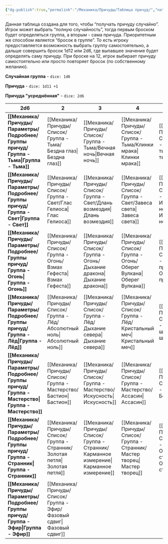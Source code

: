```yaml
---
{"dg-publish":true,"permalink":"/Механика/Причуды/Таблица причуд/","noteIcon":"","created":"2025-08-21T13:47:19.791+03:00","updated":"2025-09-04T08:14:43.998+03:00"}
---
```


Данная таблица создана для того, чтобы “получать причуду случайно”. Игрок может выбрать “полную случайность”, тогда первым броском будет определяться группа, а вторым - сама причуда. Приоритетным же способом является “бросок в группе”. То есть игроку предоставляется возможность выбрать группу самостоятельно, а дальше совершить бросок 1d12 или 2d6, где выпавшее значение будет определять саму причуду. При броске на 12, игрок выбирает причуду самостоятельно или просто повторяет бросок (по собственному желанию).

**Случайная группа** - `dice: 1d6` 

**Причуда** - `dice: 1d11 +1` 

**Причуда "усреднённая"** - `dice: 2d6`


| 2d6                         | 2                   | 3                       | 4                   | 5                     | 6                    | 7                 | 8                      | 9                     | 10                         | 11                     |
| --------------------------- | ------------------- | ----------------------- | ------------------- | --------------------- | -------------------- | ----------------- | ---------------------- | --------------------- | -------------------------- | ---------------------- |
| **[[Механика/Причуды/Параметры/Подробнее/Группы причуд/Группа - Тьма\|Группа - Тьма]]**       | [[Механика/Причуды/Список/Группа - Тьма/Бездна глаз\|Бездна глаз]]     | [[Механика/Причуды/Список/Группа - Тьма/Вечная ночь\|Вечная ночь]]         | [[Механика/Причуды/Список/Группа - Тьма/Клинки мрака\|Клинки мрака]]    | [[Механика/Причуды/Список/Группа - Тьма/Магия тьмы\|Магия тьмы]]        | [[Механика/Причуды/Список/Группа - Тьма/Морок\|Морок]]            | [[Механика/Причуды/Список/Группа - Тьма/Оберег Тьмы\|Оберег Тьмы]]   | [[Механика/Причуды/Список/Группа - Тьма/Теневой двойник\|Теневой двойник]]    | [[Механика/Причуды/Список/Группа - Тьма/Шаг сквозь тень\|Шаг сквозь тень]]   | [[Механика/Причуды/Список/Группа - Тьма/Тихий шепот\|Тихий шепот]]            | [[Механика/Причуды/Список/Группа - Тьма/Чёрный саван\|Чёрный саван]]       |
| **[[Механика/Причуды/Параметры/Подробнее/Группы причуд/Группа - Свет\|Группа - Свет]]**       | [[Механика/Причуды/Список/Группа - Свет/Глас Гелиоса\|Глас Гелиоса]]    | [[Механика/Причуды/Список/Группа - Свет/Длань возмездия\|Длань возмездия]]     | [[Механика/Причуды/Список/Группа - Свет/Завеса света\|Завеса света]]    | [[Механика/Причуды/Список/Группа - Свет/Избранник небес\|Избранник небес]]   | [[Механика/Причуды/Список/Группа - Свет/Крылья Ра\|Крылья Ра]]        | [[Механика/Причуды/Список/Группа - Свет/Луч света\|Луч света]]     | [[Механика/Причуды/Список/Группа - Свет/Оберег света\|Оберег света]]       | [[Механика/Причуды/Список/Группа - Свет/Помощь солнца\|Помощь солнца]]     | [[Механика/Причуды/Список/Группа - Свет/Призма отблеска\|Призма отблеска]]        | [[Механика/Причуды/Список/Группа - Свет/Утренняя звезда\|Утренняя звезда]]    |
| **[[Механика/Причуды/Параметры/Подробнее/Группы причуд/Группа - Огонь\|Группа - Огонь]]**      | [[Механика/Причуды/Список/Группа - Огонь/Взмах Гефеста\|Взмах Гефеста]]   | [[Механика/Причуды/Список/Группа - Огонь/Дыхание дракона\|Дыхание дракона]]     | [[Механика/Причуды/Список/Группа - Огонь/Оберег Вулкана\|Оберег Вулкана]]  | [[Механика/Причуды/Список/Группа - Огонь/Ожог протуберанца\|Ожог протуберанца]] | [[Механика/Причуды/Список/Группа - Огонь/Пламя души\|Пламя души]]       | [[Механика/Причуды/Список/Группа - Огонь/Плащ Вулкана\|Плащ Вулкана]]  | [[Механика/Причуды/Список/Группа - Огонь/Последний уголёк\|Последний уголёк]]   | [[Механика/Причуды/Список/Группа - Огонь/Пульс пламени\|Пульс пламени]]     | [[Механика/Причуды/Список/Группа - Огонь/Таран - оружие героев!\|Таран - оружие героев!]] | [[Механика/Причуды/Список/Группа - Огонь/Тёплые слова\|Тёплые слова]]       |
| **[[Механика/Причуды/Параметры/Подробнее/Группы причуд/Группа - Лёд\|Группа - Лёд]]**        | [[Механика/Причуды/Список/Группа - Лёд/Абсолютный ноль\|Абсолютный ноль]] | [[Механика/Причуды/Список/Группа - Лёд/Дыхание севера\|Дыхание севера]]      | [[Механика/Причуды/Список/Группа - Лёд/Кристальный меч\|Кристальный меч]] | [[Механика/Причуды/Список/Группа - Лёд/Ледяной щит\|Ледяной щит]]       | [[Механика/Причуды/Список/Группа - Лёд/Морозная паутина\|Морозная паутина]] | [[Механика/Причуды/Список/Группа - Лёд/Оберег льда\|Оберег льда]]   | [[Механика/Причуды/Список/Группа - Лёд/Полярный скульптор\|Полярный скульптор]] | [[Механика/Причуды/Список/Группа - Лёд/Скольжение\|Скольжение]]        | [[Механика/Причуды/Список/Группа - Лёд/Снежный барс\|Снежный барс]]           | [[Механика/Причуды/Список/Группа - Лёд/Хладный глас\|Хладный глас]]       |
| **[[Механика/Причуды/Параметры/Подробнее/Группы причуд/Группа - Мастерство\|Группа - Мастерство]]** | [[Механика/Причуды/Список/Группа - Мастерство/Бастион\|Бастион]]         | [[Механика/Причуды/Список/Группа - Мастерство/Искусность\|Искусность]]          | [[Механика/Причуды/Список/Группа - Мастерство/Ассасин\|Ассасин]]         | [[Механика/Причуды/Список/Группа - Мастерство/Боец\|Боец]]              | [[Механика/Причуды/Список/Группа - Мастерство/Целитель\|Целитель]]         | [[Механика/Причуды/Список/Группа - Мастерство/Самурай\|Самурай]]       | [[Механика/Причуды/Список/Группа - Мастерство/Стрелок\|Стрелок]]            | [[Механика/Причуды/Список/Группа - Мастерство/Оберег мастера\|Оберег мастера]]    | [[Механика/Причуды/Список/Группа - Мастерство/Рука мастера\|Рука мастера]]           | [[Механика/Причуды/Список/Группа - Мастерство/Укротитель\|Укротитель]]         |
| **[[Механика/Причуды/Параметры/Подробнее/Группы причуд/Группа - Странник\|Группа - Странник]]**   | [[Механика/Причуды/Список/Группа - Странник/Золотая петля\|Золотая петля]]   | [[Механика/Причуды/Список/Группа - Странник/Карманное измерение\|Карманное измерение]] | [[Механика/Причуды/Список/Группа - Странник/Мастер творец\|Мастер творец]]   | [[Механика/Причуды/Список/Группа - Странник/Оберег странника\|Оберег странника]]  | [[Механика/Причуды/Список/Группа - Странник/Парламентёр\|Парламентёр]]      | [[Механика/Причуды/Список/Группа - Странник/Песнь Пустоты\|Песнь Пустоты]] | [[Механика/Причуды/Список/Группа - Странник/Слуга огня\|Слуга огня]]         | [[Механика/Причуды/Список/Группа - Странник/Хроники Пилигрима\|Хроники Пилигрима]] | [[Механика/Причуды/Список/Группа - Странник/Магия ветра\|Магия ветра]]            | [[Механика/Причуды/Список/Группа - Странник/След на чужом пути\|След на чужом пути]] |
| **[[Механика/Причуды/Параметры/Подробнее/Группы причуд/Группа - Эфир\|Группа - Эфир]]**       | [[Механика/Причуды/Список/Группа - Эфир/Фазовый сдвиг\|Фазовый сдвиг]]   |                         |                     |                       |                      |                   |                        |                       |                            |                        |
